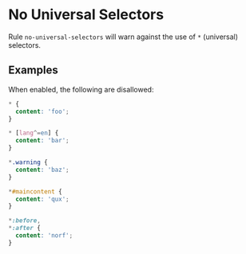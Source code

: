 # No Universal Selectors

Rule `no-universal-selectors` will warn against the use of `*` (universal) selectors.

## Examples

When enabled, the following are disallowed:

```scss
* {
  content: 'foo';
}

* [lang^=en] {
  content: 'bar';
}

*.warning {
  content: 'baz';
}

*#maincontent {
  content: 'qux';
}

*:before,
*:after {
  content: 'norf';
}
```
